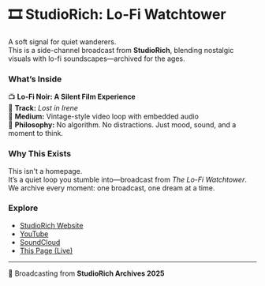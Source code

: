 # 🎞️ StudioRich: Lo-Fi Watchtower

A soft signal for quiet wanderers.  
This is a side-channel broadcast from **StudioRich**, blending nostalgic visuals with lo-fi soundscapes—archived for the ages.

### What’s Inside  
📺 **Lo-Fi Noir: A Silent Film Experience**  
🎵 **Track:** *Lost in Irene*  
📼 **Medium:** Vintage-style video loop with embedded audio  
🧠 **Philosophy:** No algorithm. No distractions. Just mood, sound, and a moment to think.

### Why This Exists  
This isn't a homepage.  
It’s a quiet loop you stumble into—broadcast from *The Lo-Fi Watchtower*.  
We archive every moment: one broadcast, one dream at a time.

### Explore  
- [StudioRich Website](https://studiorich.shop)  
- [YouTube](https://www.youtube.com/@StudioRich)  
- [SoundCloud](https://soundcloud.com/studiorich)  
- [This Page (Live)](https://studiorichie.github.io/lofi/)  

---

📡 Broadcasting from **StudioRich Archives 2025**
